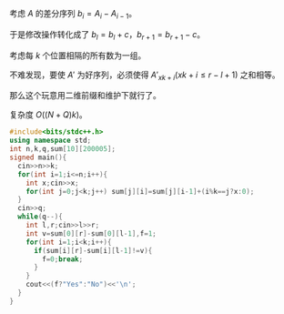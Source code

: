 考虑 $A$ 的差分序列 $b_i=A_i-A_{i-1}$。

于是修改操作转化成了 $b_l=b_l+c$，$b_{r+1}=b_{r+1}-c$。

考虑每 $k$ 个位置相隔的所有数为一组。

不难发现，要使 $A'$ 为好序列，必须使得 $A'_{xk+i}(xk+i\leq r-l+1)$ 之和相等。

那么这个玩意用二维前缀和维护下就行了。

复杂度 $O((N+Q)k)$。

```cpp
#include<bits/stdc++.h>
using namespace std;
int n,k,q,sum[10][200005];
signed main(){
  cin>>n>>k;
  for(int i=1;i<=n;i++){
    int x;cin>>x;
    for(int j=0;j<k;j++) sum[j][i]=sum[j][i-1]+(i%k==j?x:0);
  }
  cin>>q;
  while(q--){
    int l,r;cin>>l>>r;
    int v=sum[0][r]-sum[0][l-1],f=1;
    for(int i=1;i<k;i++){
      if(sum[i][r]-sum[i][l-1]!=v){
        f=0;break;
      }
    }
    cout<<(f?"Yes":"No")<<'\n';
  }
}
```